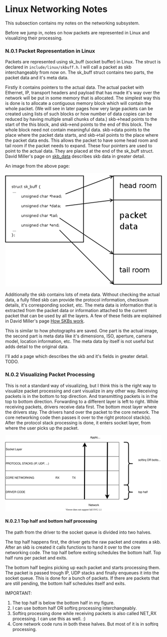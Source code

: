 # Linux Networking Notes

This subsection contains my notes on the networking subsystem.

Before we jump in,  notes on how packets are represented in Linux and visualizing their processing.

### N.0.1 Packet Representation in Linux

Packets are represented using sk_buff (socket buffer) in Linux. The struct is declared in `include/linux/skbuff.h`. I will call a packet as skb interchangeably from now on. The sk_buff struct contains two parts, the packet data and it's meta data.

Firstly it contains pointers to the actual data. The actual packet with Ethernet, IP, transport headers and payload that has made it's way over the network will be put in some memory that is allocated. The simplest way this is done is to allocate a contiguous memory block which will contain the whole packet. (We will see in later pages how very large packets can be created using lists of such blocks or how number of data copies can be reduced by having multiple small chunks of data.) skb->head points to the start of the this block, and skb->end points to the end of this block. The whole block need not contain meaningful data. skb->data points to the place where the packet data starts, and skb->tail points to the place where the packet data ends. This allows the packet to have some head room and tail room if the packet needs to expand. These four pointers are used to point to the actual data. They are placed at the end of the sk_buff struct. David Miller's page on [skb_data](http://vger.kernel.org/~davem/skb_data.html) describes skb data in greater detail.

An image from the above page: 

![skb_layout](imgs/01_skb_layout.png)

 Additionally the skb contains lots of meta data. Without checking the actual data, a fully filled skb can provide the protocol information, checksum details, it's corresponding socket, etc. The meta data is information that is extracted from the packet data or information attached to the current packet that can be used by all the layers. A few of these fields are explained in David Miller's page [How SKBs work](http://vger.kernel.org/~davem/skb.html).

This is similar to how photographs are saved. One part is the actual image, the second part is meta data like it's dimensions, ISO, aperture, camera model, location information, etc. The meta data by itself is not useful but adds detail to the original data.

I'll add a page which describes the skb and it's fields in greater detail. TODO. 

###  N.0.2 Visualizing Packet Processing

This is not a standard way of visualizing, but I think this is the right way to visualize packet processing and cant visualize in any other way. Receiving packets is in the bottom to top direction. And transmitting packets is in the top to bottom direction. Forwarding to a different layer is left to right.
While receiving packets, drivers receive data first. The bottom most layer where the drivers stay. The drivers hand over the packet to the core network. The core networking code then passes it over to the right protocol stack(s). After the protocol stack processing is done, it enters socket layer, from where the user picks up the packet. 

<img src="imgs/visualize_pkt_proc.svg" alt="visualize"  />

#### N.0.2.1 Top half and bottom half processing

The path from the driver to the socket queue is divided into two halves.

The top half happens first, the driver gets the raw packet and creates a skb. After an skb is created it calls functions to hand it over to the core networking code. The top half before exiting schedules the bottom half. Top half runs per packet and exits.

The bottom half begins picking up each packet and starts processing them. The packet is passed trough IP, UDP stacks and finally enqueues it into the socket queue. This is done for a bunch of packets. If there are packets that are still pending, the bottom half schedules itself and exits.

IMPORTANT:
1. The top half is below the bottom half in my figure.
2. I can use bottom half OR softirq processing interchangeably.
3. Softirq processing done while receiving packets is also called NET_RX processing. I can use this as well. :)
4. Core network code runs in both these halves. But most of it is in softirq processing. 